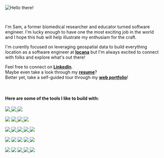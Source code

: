 

![Hello there!](https://media.giphy.com/media/xTiIzJSKB4l7xTouE8/giphy.gif)

<br>

I'm Sam, a former biomedical researcher and educator turned software engineer. I'm lucky enough to have one the most exciting job in the world and I hope this hub will help illustrate my enthusiam for the craft. 

I'm curently focused on leveraging geospatial data to build everything location as a software engineer at **[locana](https://www.locana.co/)** but I'm always excited to connect with folks and explore what's out there! 

Feel free to connect on **<a href="https://www.linkedin.com/in/sambassong/">LinkedIn</a>**.
<br>
Maybe even take a look through my **<a href="https://drive.google.com/file/d/1J122vv_P2wXVVKWlmMXXXcH8u0V9YSi8/view?usp=sharing">resume</a>**?
</br>
Better yet, take a self-guided tour through my **[web portfolio](https://www.sambassong.com/)**!
 
</br>

 #### **Here are some of the tools I like to build with**:
</p>

<!-- <div>  -->
  <a href="#"><img src="https://img.shields.io/badge/AWS-232F3E?style=flat-square&logo=amazon-aws&logoColor=FEBD69" />  </a>
  <a href="#"><img src="https://img.shields.io/badge/-PostgreSQL-336791?style=flat-square&logo=postgresql&logoColor=FAFAFA" />  </a>
  <a href="#"><img src="https://img.shields.io/badge/-MongoDB-F7F7F7?style=flat-square&logo=mongodb" />  </a>

</p>

  <a href="#"><img src="https://img.shields.io/badge/-JavaScript-F7DF1E?style=flat-square&logo=javascript&logoColor=black" /></a>
  <a href="#"><img src="https://img.shields.io/badge/-Python3-3776AB?style=flat-square&logo=Python&logoColor=white" />  </a>
  <a href="#"><img src="https://img.shields.io/badge/-HTML5-E34F26?style=flat-square&logo=html5&logoColor=white" />  </a>
  <a href="#"><img src="https://img.shields.io/badge/-CSS3-1572B6?style=flat-square&logo=css3" />  </a>

  </p>

  <a href="#"><img src="https://img.shields.io/badge/-Cypress-%23E5E5E5?style=flat-square&logo=cypress&logoColor=058a5e" />  </a>
  <a href="#"><img src="https://img.shields.io/badge/-Jest-%23C21325?style=flat-square&logo=jest&logoColor=white" />  </a>
  <a href="#"><img src="https://img.shields.io/badge/JWT-black?style=flat-square&logo=JSON%20web%20tokens" />  </a>
  <a href="#"><img src="https://img.shields.io/badge/Trello-%23026AA7.svg?style=flat-square&logo=Trello&logoColor=white" />  </a>
  <a href="#"><img src="https://img.shields.io/badge/Figma-%23F24E1E.svg?style=flat-square&logo=figma&logoColor=white" />  </a>

  </p>
  
  <a href="#"><img src="https://img.shields.io/badge/-React-61DAFB?style=flat-square&logo=React&logoColor=black" /></a>
  <a href="#"><img src="https://img.shields.io/badge/-Redux-764ABC?style=flat-square&logo=Redux" /></a>
  <a href="#"><img src="https://img.shields.io/badge/Vue.js-%2335495e.svg?style=flat-square&logo=vuedotjs&logoColor=%234FC08D" /></a>
  <a href="#"><img src="https://img.shields.io/badge/MUI-%230081CB.svg?style=flat-square&logo=mui&logoColor=white" />  </a>
  <a href="#"><img src="https://img.shields.io/badge/Chart.js-F5788D.svg?style=flat-square&logo=chart.js&logoColor=white" />  </a>

  </p>

  <a href="#"><img src="https://img.shields.io/badge/-Express-F7F7F7?style=flat-square&logo=express&logoColor=339933" /></a>
  <a href="#"><img src="https://img.shields.io/badge/-NodeJS-339933?style=flat-square&logo=Node.js&logoColor=white" /></a>
  <a href="#"><img src="https://img.shields.io/badge/-Flask-F7F7F7?style=flat-square&logo=flask&logoColor=black" />  </a>
  <a href="#"><img src="https://img.shields.io/badge/Sequelize-52B0E7?style=flat-square&logo=Sequelize&logoColor=white" />  </a>
  <a href="#"><img src="https://img.shields.io/badge/Pandas-%23150458.svg?style=flat-square&logo=pandas&logoColor=white" />  </a>

  </p>

<!-- </div> -->
